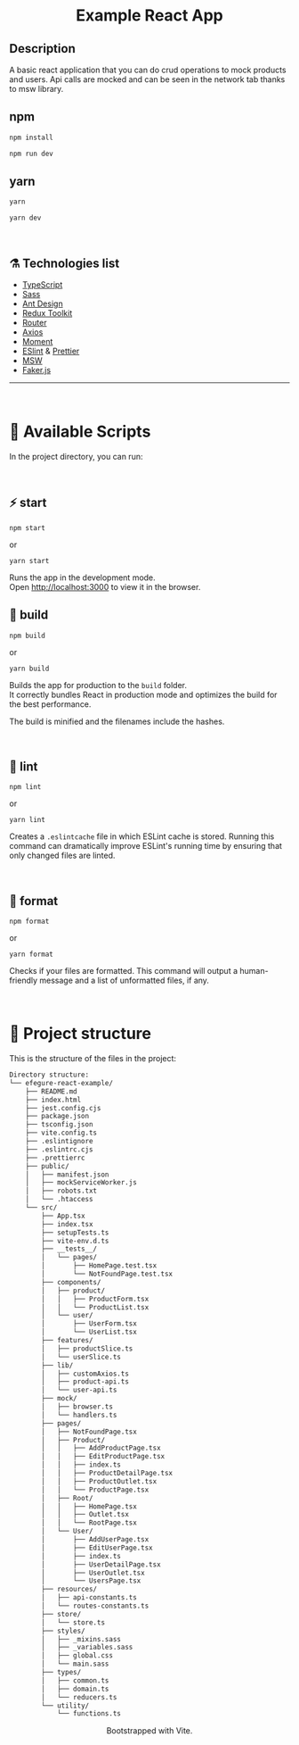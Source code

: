 <h1 align="center">Example React App</h1>

## Description

A basic react application that you can do crud operations to mock products and users.
Api calls are mocked and can be seen in the network tab thanks to msw library.

## npm

```sh
npm install
```

```sh
npm run dev
```

## yarn

```sh
yarn
```

```sh
yarn dev
```

<br />

## ⚗️ Technologies list

- [TypeScript](https://www.typescriptlang.org/)
- [Sass](https://sass-lang.com/)
- [Ant Design](https://ant.design/)
- [Redux Toolkit](https://redux-toolkit.js.org/)
- [Router](https://reactrouter.com/)
- [Axios](https://axios-http.com/)
- [Moment](https://momentjs.com/)
- [ESlint](https://eslint.org/) & [Prettier](https://prettier.io/)
- [MSW](https://mswjs.io/)
- [Faker.js](https://fakerjs.dev/)

---

<br />

# 🚀 Available Scripts

In the project directory, you can run:

<br />

## ⚡️ start

```
npm start
```

or

```
yarn start
```

Runs the app in the development mode.\
Open [http://localhost:3000](http://localhost:3000) to view it in the browser.

## 🦾 build

```
npm build
```

or

```
yarn build
```

Builds the app for production to the `build` folder.\
It correctly bundles React in production mode and optimizes the build for the best performance.

The build is minified and the filenames include the hashes.

<br />

## 🧶 lint

```
npm lint
```

or

```
yarn lint
```

Creates a `.eslintcache` file in which ESLint cache is stored. Running this command can dramatically improve ESLint's running time by ensuring that only changed files are linted.

<br />

## 🎯 format

```
npm format
```

or

```
yarn format
```

Checks if your files are formatted. This command will output a human-friendly message and a list of unformatted files, if any.

<br />

# 🧬 Project structure

This is the structure of the files in the project:

```sh
Directory structure:
└── efegure-react-example/
    ├── README.md
    ├── index.html
    ├── jest.config.cjs
    ├── package.json
    ├── tsconfig.json
    ├── vite.config.ts
    ├── .eslintignore
    ├── .eslintrc.cjs
    ├── .prettierrc
    ├── public/
    │   ├── manifest.json
    │   ├── mockServiceWorker.js
    │   ├── robots.txt
    │   └── .htaccess
    └── src/
        ├── App.tsx
        ├── index.tsx
        ├── setupTests.ts
        ├── vite-env.d.ts
        ├── __tests__/
        │   └── pages/
        │       ├── HomePage.test.tsx
        │       └── NotFoundPage.test.tsx
        ├── components/
        │   ├── product/
        │   │   ├── ProductForm.tsx
        │   │   └── ProductList.tsx
        │   └── user/
        │       ├── UserForm.tsx
        │       └── UserList.tsx
        ├── features/
        │   ├── productSlice.ts
        │   └── userSlice.ts
        ├── lib/
        │   ├── customAxios.ts
        │   ├── product-api.ts
        │   └── user-api.ts
        ├── mock/
        │   ├── browser.ts
        │   └── handlers.ts
        ├── pages/
        │   ├── NotFoundPage.tsx
        │   ├── Product/
        │   │   ├── AddProductPage.tsx
        │   │   ├── EditProductPage.tsx
        │   │   ├── index.ts
        │   │   ├── ProductDetailPage.tsx
        │   │   ├── ProductOutlet.tsx
        │   │   └── ProductPage.tsx
        │   ├── Root/
        │   │   ├── HomePage.tsx
        │   │   ├── Outlet.tsx
        │   │   └── RootPage.tsx
        │   └── User/
        │       ├── AddUserPage.tsx
        │       ├── EditUserPage.tsx
        │       ├── index.ts
        │       ├── UserDetailPage.tsx
        │       ├── UserOutlet.tsx
        │       └── UsersPage.tsx
        ├── resources/
        │   ├── api-constants.ts
        │   └── routes-constants.ts
        ├── store/
        │   └── store.ts
        ├── styles/
        │   ├── _mixins.sass
        │   ├── _variables.sass
        │   ├── global.css
        │   └── main.sass
        ├── types/
        │   ├── common.ts
        │   ├── domain.ts
        │   └── reducers.ts
        └── utility/
            └── functions.ts
```

<p align="center">Bootstrapped with Vite.</p>
